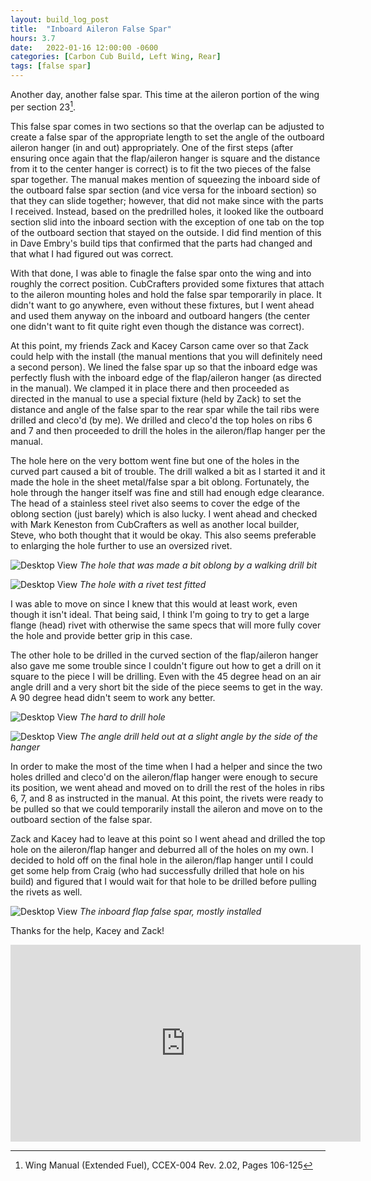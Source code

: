 ```yaml
---
layout: build_log_post
title:  "Inboard Aileron False Spar"
hours: 3.7
date:   2022-01-16 12:00:00 -0600
categories: [Carbon Cub Build, Left Wing, Rear]
tags: [false spar]
---
```


Another day, another false spar. This time at the aileron portion of the wing per section 23[^section-23-ref].

This false spar comes in two sections so that the overlap can be adjusted to create a false spar of the appropriate length to set the angle of the outboard aileron hanger (in and out) appropriately. One of the first steps (after ensuring once again that the flap/aileron hanger is square and the distance from it to the center hanger is correct) is to fit the two pieces of the false spar together. The manual makes mention of squeezing the inboard side of the outboard false spar section (and vice versa for the inboard section) so that they can slide together; however, that did not make since with the parts I received. Instead, based on the predrilled holes, it looked like the outboard section slid into the inboard section with the exception of one tab on the top of the outboard section that stayed on the outside. I did find mention of this in Dave Embry's build tips that confirmed that the parts had changed and that what I had figured out was correct.

With that done, I was able to finagle the false spar onto the wing and into roughly the correct position. CubCrafters provided some fixtures that attach to the aileron mounting holes and hold the false spar temporarily in place. It didn't want to go anywhere, even without these fixtures, but I went ahead and used them anyway on the inboard and outboard hangers (the center one didn't want to fit quite right even though the distance was correct).

At this point, my friends Zack and Kacey Carson came over so that Zack could help with the install (the manual mentions that you will definitely need a second person). We lined the false spar up so that the inboard edge was perfectly flush with the inboard edge of the flap/aileron hanger (as directed in the manual). We clamped it in place there and then proceeded as directed in the manual to use a special fixture (held by Zack) to set the distance and angle of the false spar to the rear spar while the tail ribs were drilled and cleco'd (by me). We drilled and cleco'd the top holes on ribs 6 and 7 and then proceeded to drill the holes in the aileron/flap hanger per the manual.

The hole here on the very bottom went fine but one of the holes in the curved part caused a bit of trouble. The drill walked a bit as I started it and it made the hole in the sheet metal/false spar a bit oblong. Fortunately, the hole through the hanger itself was fine and still had enough edge clearance. The head of a stainless steel rivet also seems to cover the edge of the oblong section (just barely) which is also lucky. I went ahead and checked with Mark Keneston from CubCrafters as well as another local builder, Steve, who both thought that it would be okay. This also seems preferable to enlarging the hole further to use an oversized rivet.

![Desktop View](/assets/img/posts/2022-01-16-inboard-aileron-false-spar/oblong_hole.jpg)
_The hole that was made a bit oblong by a walking drill bit_

![Desktop View](/assets/img/posts/2022-01-16-inboard-aileron-false-spar/oblong_hole_rivet.jpg)
_The hole with a rivet test fitted_

I was able to move on since I knew that this would at least work, even though it isn't ideal. That being said, I think I'm going to try to get a large flange (head) rivet with otherwise the same specs that will more fully cover the hole and provide better grip in this case.

The other hole to be drilled in the curved section of the flap/aileron hanger also gave me some trouble since I couldn't figure out how to get a drill on it square to the piece I will be drilling. Even with the 45 degree head on an air angle drill and a very short bit the side of the piece seems to get in the way. A 90 degree head didn't seem to work any better.

![Desktop View](/assets/img/posts/2022-01-16-inboard-aileron-false-spar/hard_to_drill_hole.jpg)
_The hard to drill hole_

![Desktop View](/assets/img/posts/2022-01-16-inboard-aileron-false-spar/drill_on_hole.jpg)
_The angle drill held out at a slight angle by the side of the hanger_

In order to make the most of the time when I had a helper and since the two holes drilled and cleco'd on the aileron/flap hanger were enough to secure its position, we went ahead and moved on to drill the rest of the holes in ribs 6, 7, and 8 as instructed in the manual. At this point, the rivets were ready to be pulled so that we could temporarily install the aileron and move on to the outboard section of the false spar.

Zack and Kacey had to leave at this point so I went ahead and drilled the top hole on the aileron/flap hanger and deburred all of the holes on my own. I decided to hold off on the final hole in the aileron/flap hanger until I could get some help from Craig (who had successfully drilled that hole on his build) and figured that I would wait for that hole to be drilled before pulling the rivets as well.

![Desktop View](/assets/img/posts/2022-01-16-inboard-aileron-false-spar/inboard_false_spar.jpg)
_The inboard flap false spar, mostly installed_

Thanks for the help, Kacey and Zack!

<iframe width="560" height="315" src="https://www.youtube.com/embed/ejfXqnOOIUQ" title="YouTube video player" frameborder="0" allow="accelerometer; autoplay; clipboard-write; encrypted-media; gyroscope; picture-in-picture" allowfullscreen></iframe>

[^section-23-ref]: Wing Manual (Extended Fuel), CCEX-004 Rev. 2.02, Pages 106-125